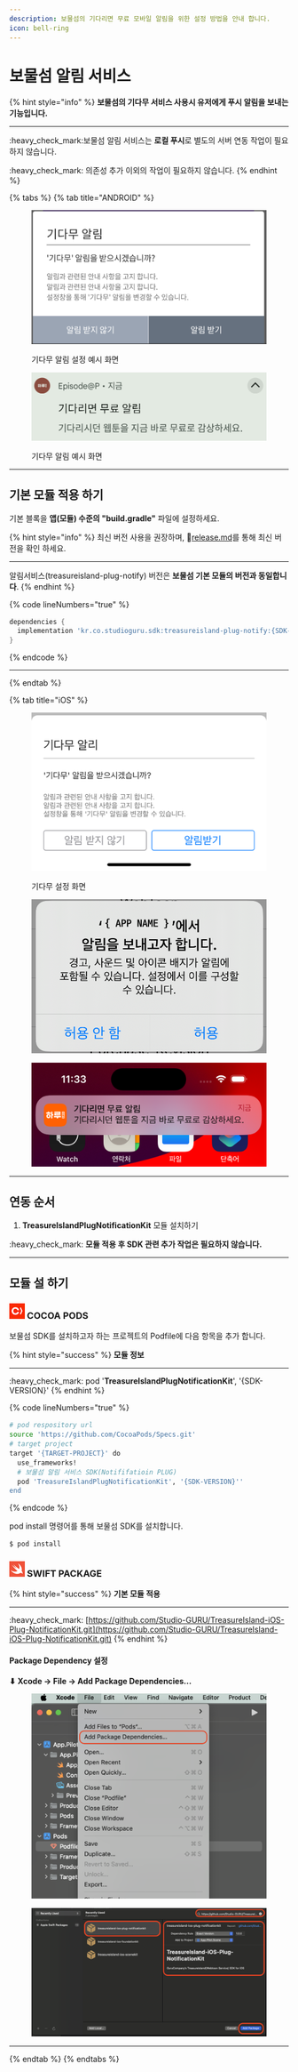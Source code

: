```yaml
---
description: 보물섬의 기다리면 무료 모바일 알림을 위한 설정 방법을 안내 합니다.
icon: bell-ring
---
```


# 보물섬 알림 서비스

{% hint style="info" %}
**보물섬의 기다무 서비스 사용시 유저에게 푸시 알림을 보내는 기능입니다.**

***

:heavy\_check\_mark:보물섬 알림 서비스는 **로컬 푸시**로 별도의 서버 연동 작업이 필요하지 않습니다.

:heavy\_check\_mark: 의존성 추가 이외의 작업이 필요하지 않습니다.
{% endhint %}

{% tabs %}
{% tab title="ANDROID" %}
<figure><img src="../.gitbook/assets/push_setting.png" alt=""><figcaption><p>기다무 알림 설정 예시 화면</p></figcaption></figure>

<figure><img src="../.gitbook/assets/push_notification.png" alt=""><figcaption><p>기다무 알림 예시 화면</p></figcaption></figure>

***

## 기본 모듈 적용 하기

기본 블록을 **앱(모듈) 수준의 "build.gradle"** 파일에 설정하세요.

{% hint style="info" %}
최신 버전 사용을 권장하며, :link:[release.md](../android-sdk/release.md "mention")를 통해 최신 버전을 확인 하세요.

***

알림서비스(treasureisland-plug-notify) 버전은 **보물섬 기본 모듈의 버전과 동일합니다**.
{% endhint %}

{% code lineNumbers="true" %}
```gradle
dependencies {
  implementation 'kr.co.studioguru.sdk:treasureisland-plug-notify:{SDK-VERSION}'
}
```
{% endcode %}

***
{% endtab %}

{% tab title="iOS" %}
<div><figure><img src="../.gitbook/assets/apple_notify_setting_01.png" alt=""><figcaption><p>기다무 설정 화면</p></figcaption></figure> <figure><img src="../.gitbook/assets/apple_notify_setting_02.png" alt=""><figcaption></figcaption></figure> <figure><img src="../.gitbook/assets/apple_nofity_setting_03.png" alt=""><figcaption></figcaption></figure></div>

***

## 연동 순서

1. **TreasureIslandPlugNotificationKit** 모듈 설치하기&#x20;

:heavy\_check\_mark: **모듈 적용 후 SDK 관련 추가 작업은 필요하지 않습니다.**

***

## 모듈 설 하기

### ![](../.gitbook/assets/cocoapods.png) COCOA PODS

보물섬 SDK를 설치하고자 하는 프로젝트의 Podfile에 다음 항목을 추가 합니다.

{% hint style="success" %}
**모듈 정보**

***

:heavy\_check\_mark: pod '**TreasureIslandPlugNotificationKit**', '{SDK-VERSION}'
{% endhint %}

{% code lineNumbers="true" %}
```sh
# pod respository url
source 'https://github.com/CocoaPods/Specs.git'
# target project
target '{TARGET-PROJECT}' do
  use_frameworks!
  # 보물섬 알림 서비스 SDK(Notififatioin PLUG)
  pod 'TreasureIslandPlugNotificationKit', '{SDK-VERSION}''
end
```
{% endcode %}

pod install 명령어를 통해 보물섬 SDK를 설치합니다.

```sh
$ pod install
```

### ![](../.gitbook/assets/swiftpackage.png) SWIFT PACKAGE

{% hint style="success" %}
**기본 모듈 적용**

***

:heavy\_check\_mark: [https://github.com/Studio-GURU/TreasureIsland-iOS-Plug-NotificationKit.git](https://github.com/Studio-GURU/TreasureIsland-iOS-Plug-NotificationKit.git)
{% endhint %}

#### Package Dependency 설정

**⬇ Xcode -> File -> Add Package Dependencies...**&#x20;

<figure><img src="../.gitbook/assets/apple_swift_package_01.png" alt=""><figcaption></figcaption></figure>

<figure><img src="../.gitbook/assets/apple_plug_notify.png" alt=""><figcaption></figcaption></figure>

***




{% endtab %}
{% endtabs %}

